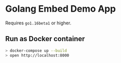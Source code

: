 # Golang Embed Demo App

Requires `go1.16beta1` or higher.

## Run as Docker container

```bash
> docker-compose up --build
> open http://localhost:8000
```
